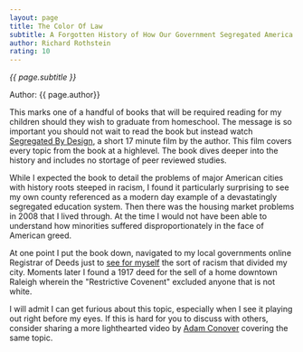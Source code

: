 ```yaml
---
layout: page
title: The Color Of Law
subtitle: A Forgotten History of How Our Government Segregated America
author: Richard Rothstein
rating: 10
---
```


*{{ page.subtitle }}*

Author: {{ page.author}}

This marks one of a handful of books that will be required reading for my
children should they wish to graduate from homeschool.  The message is so
important you should not wait to read the book but instead watch [Segregated By
Design](https://www.segregatedbydesign.com/), a short 17 minute film by the
author.  This film covers every topic from the book at a highlevel.  The book
dives deeper into the history and includes no stortage of peer reviewed
studies.

While I expected the book to detail the problems of major American cities with
history roots steeped in racism, I found it particularly surprising to see my
own county referenced as a modern day example of a devastatingly segregated
education system.  Then there was the housing market problems in 2008 that I
lived through.  At the time I would not have been able to understand how
minorities suffered disproportionately in the face of American greed.

At one point I put the book down, navigated to my local governments online
Registrar of Deeds just to [see for
myself](https://twitter.com/brentonson/status/1095484786762756096/photo/1) the
sort of racism that divided my city.  Moments later I found a 1917 deed for the
sell of a home downtown Raleigh wherein the "Restrictive Covenent" excluded
anyone that is not white.

I will admit I can get furious about this topic, especially when I see it
playing out right before my eyes.  If this is hard for you to discuss with
others, consider sharing a more lighthearted video by [Adam
Conover](https://www.youtube.com/watch?v=ETR9qrVS17g) covering the same topic.
